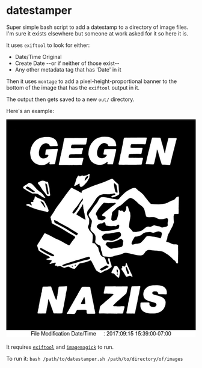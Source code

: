 # datestamper

Super simple bash script to add a datestamp to a directory of image files. I'm sure it exists elsewhere but someone at work asked for it so here it is.

It uses `exiftool` to look for either:
* Date/Time Original
* Create Date
--or if neither of those exist--
* Any other metadata tag that has 'Date' in it


Then it uses `montage` to add a pixel-height-proportional banner to the bottom of the image that has the `exiftool` output in it.

The output then gets saved to a new `out/` directory.

Here's an example:

![](GegenNazis.png)

It requires [`exiftool`](https://www.sno.phy.queensu.ca/~phil/exiftool/) and [`imagemagick`](https://www.imagemagick.org/script/index.php) to run.

To run it: `bash /path/to/datestamper.sh /path/to/directory/of/images`
